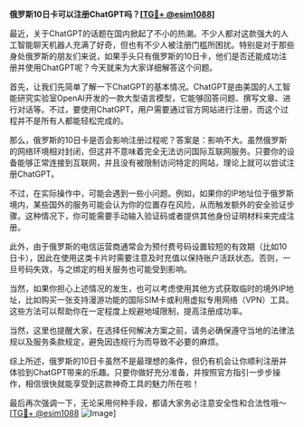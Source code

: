 **俄罗斯10日卡可以注册ChatGPT吗？[[TG💪+ @esim1088](https://t.me/s/esim1088)]**

最近，关于ChatGPT的话题在国内掀起了不小的热潮。不少人都对这款强大的人工智能聊天机器人充满了好奇，但也有不少人被注册门槛所困扰。特别是对于那些身处俄罗斯的朋友们来说，如果手头只有俄罗斯的10日卡，他们是否还能成功注册并使用ChatGPT呢？今天就来为大家详细解答这个问题。

首先，让我们先简单了解一下ChatGPT的基本情况。ChatGPT是由美国的人工智能研究实验室OpenAI开发的一款大型语言模型，它能够回答问题、撰写文章、进行对话等。不过，要使用ChatGPT，用户需要通过官方网站进行注册，而这个过程并不是所有人都能轻松完成的。

那么，俄罗斯的10日卡是否会影响注册过程呢？答案是：影响不大。虽然俄罗斯的网络环境相对封闭，但这并不意味着完全无法访问国际互联网服务。只要你的设备能够正常连接到互联网，并且没有被限制访问特定的网站，理论上就可以尝试注册ChatGPT。

不过，在实际操作中，可能会遇到一些小问题。例如，如果你的IP地址位于俄罗斯境内，某些国外的服务可能会认为你的位置存在风险，从而触发额外的安全验证步骤。这种情况下，你可能需要手动输入验证码或者提供其他身份证明材料来完成注册。

此外，由于俄罗斯的电信运营商通常会为预付费号码设置较短的有效期（比如10日卡），因此在使用这类卡片时需要注意及时充值以保持账户活跃状态。否则，一旦号码失效，与之绑定的相关服务也可能受到影响。

当然，如果你担心上述情况的发生，也可以考虑使用其他方式获取临时的境外IP地址，比如购买一张支持漫游功能的国际SIM卡或利用虚拟专用网络（VPN）工具。这些方法可以帮助你在一定程度上规避地域限制，提高注册成功率。

当然，这里也提醒大家，在选择任何解决方案之前，请务必确保遵守当地的法律法规以及服务条款规定，避免因违规行为而导致不必要的麻烦。

综上所述，俄罗斯的10日卡虽然不是最理想的条件，但仍有机会让你顺利注册并体验到ChatGPT带来的乐趣。只要你做好充分准备，并按照官方指引一步步操作，相信很快就能享受到这款神奇工具的魅力所在啦！

最后再次强调一下，无论采用何种手段，都请大家务必注意安全性和合法性哦～[[TG💪+ @esim1088](https://t.me/s/esim1088) ![Image](https://i.postimg.cc/4NQfJmqS/Snipaste-2025-05-13-00-14-12.png)]